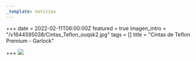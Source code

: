 ```yaml
---
_template: noticias
---
```






+++
date = 2022-02-11T06:00:00Z
featured = true
imagen_intro = "/v1644595038/Cintas_Teflon_ouqsk2.jpg"
tags = []
title = "Cintas de Teflon Premium - Garlock"

+++
![](https://res.cloudinary.com/novatec/v1644595038/Cintas_Teflon_ouqsk2.jpg)
